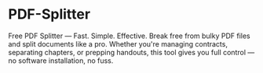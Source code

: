 # PDF-Splitter
Free PDF Splitter — Fast. Simple. Effective. Break free from bulky PDF files and split documents like a pro.  Whether you're managing contracts, separating chapters, or prepping handouts, this tool gives you full control — no software installation, no fuss.
